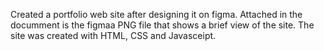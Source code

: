 Created a portfolio web site after designing it on figma.
Attached in the documment is the figmaa PNG file that shows a brief view of the site.
The site was created with HTML, CSS and Javasceipt.
